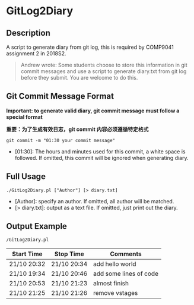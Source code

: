 # GitLog2Diary

## Description

A script to generate diary from git log, this is required by COMP9041 assignment 2 in 2018S2.

>Andrew wrote: Some students choose to store this information in git commit messages and use a script to generate diary.txt from git log before they submit. You are welcome to do this. 

## Git Commit Message Format

**Important: to generate valid diary, git commit message must follow a special format**

**重要：为了生成有效日志，git commit 内容必须遵循特定格式**

```shell
git commit -m "01:30 your commit message"
```
- [01:30]: The hours and minutes used for this commit, a white space is followed. If omitted, this commit will be ignored when generating diary.

## Full Usage

```shell
./GitLog2Diary.pl ["Author"] [> diary.txt]
```

- [Author]: specify an author. If omitted, all author will be matched.
- [> diary.txt]: output as a text file. If omitted, just print out the diary.

## Output Example

```shell
/GitLog2Diary.pl
```

Start Time  |Stop Time   |Comments                                      
------------|------------|----------------------------------------------
21/10 20:32 |21/10 20:34 |add hello world
21/10 19:34 |21/10 20:46 |add some lines of code
21/10 20:53 |21/10 21:23 |almost finish
21/10 21:25 |21/10 21:26 |remove vstages
